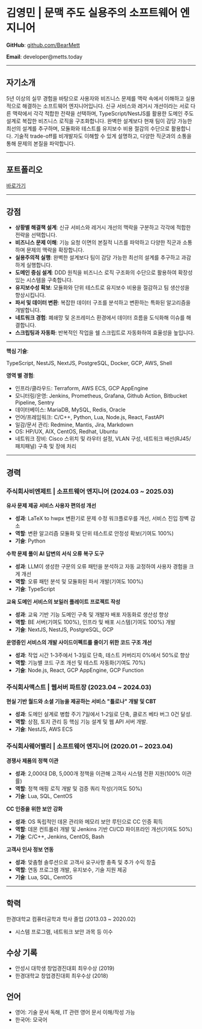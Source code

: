 # 김영민 | 문맥 주도 실용주의 소프트웨어 엔지니어

**GitHub**: [github.com/BearMett](https://github.com/BearMett)  

**Email**: developer\@metts.today

---

## **자기소개**

5년 이상의 실무 경험을 바탕으로 사용자와 비즈니스 문제를 맥락 속에서 이해하고 실용적으로 해결하는 소프트웨어 엔지니어입니다. 신규 서비스와 레거시 개선이라는 서로 다른 맥락에서 각각 적합한 전략을 선택하며, TypeScript/NestJS를 활용한 도메인 주도 설계로 복잡한 비즈니스 로직을 구조화합니다. 완벽한 설계보다 현재 팀이 감당 가능한 최선의 설계를 추구하며, 모듈화와 테스트를 유지보수 비용 절감의 수단으로 활용합니다. 기술적 trade-off를 비개발자도 이해할 수 있게 설명하고, 다양한 직군과의 소통을 통해 문제의 본질을 파악합니다.

---

## **포트폴리오**

[바로가기](/portfolio)

---

## **강점**

- **상황별 해결책 설계**: 신규 서비스와 레거시 개선의 맥락을 구분하고 각각에 적합한 전략을 선택합니다.
- **비즈니스 문제 이해**: 기능 요청 이면의 본질적 니즈를 파악하고 다양한 직군과 소통하며 문제의 맥락을 확장합니다.
- **실용주의적 실행**: 완벽한 설계보다 팀이 감당 가능한 최선의 설계를 추구하고 과감하게 실행합니다.
- **도메인 중심 설계**: DDD 원칙을 비즈니스 로직 구조화의 수단으로 활용하여 확장성 있는 시스템을 구축합니다.
- **유지보수성 확보**: 모듈화와 단위 테스트로 유지보수 비용을 절감하고 팀 생산성을 향상시킵니다.
- **파서 및 데이터 변환**: 복잡한 데이터 구조를 분석하고 변환하는 특화된 알고리즘을 개발합니다.
- **네트워크 경험**: 폐쇄망 및 온프레미스 환경에서 데이터 흐름을 도식화해 이슈를 해결합니다.
- **스크립팅과 자동화**: 반복적인 작업을 쉘 스크립트로 자동화하여 효율성을 높입니다.

---

**핵심 기술**:

TypeScript, NestJS, NextJS, PostgreSQL, Docker, GCP, AWS, Shell

**영역 별 경험**:

- 인프라/클라우드: Terraform, AWS ECS, GCP AppEngine
- 모니터링/운영: Jenkins, Prometheus, Grafana, Github Action, Bitbucket Pipeline, Sentry
- 데이터베이스: MariaDB, MySQL, Redis, Oracle
- 언어/프레임워크: C/C++, Python, Lua, Node.js, React, FastAPI
- 일감/문서 관리: Redmine, Mantis, Jira, Markdown
- OS: HP/UX, AIX, CentOS, Redhat, Ubuntu
- 네트워크 장비: Cisco 스위치 및 라우터 설정, VLAN 구성, 네트워크 배선(RJ45/패치패널) 구축 및 장애 처리

---

## **경력**

### **주식회사비엔제트 | 소프트웨어 엔지니어 (2024.03 ~ 2025.03)**  

**유사 문제 제공 서비스 사용자 편의성 개선**  

- **성과**: LaTeX to hwpx 변환기로 문제 수정 워크플로우를 개선, 서비스 진입 장벽 감소
- **역할**: 변환 알고리즘 모듈화 및 단위 테스트로 안정성 확보(기여도 100%)
- **기술**: Python

**수학 문제 풀이 AI 답변의 서식 오류 복구 도구**  

- **성과**: LLM이 생성한 구문의 오류 패턴을 분석하고 자동 교정하여 사용자 경험을 크게 개선
- **역할**: 오류 패턴 분석 및 모듈화된 파서 개발(기여도 100%)
- **기술**: TypeScript

**교육 도메인 서비스의 보일러 플레이트 프로젝트 작성**  

- **성과**: 교육 기반 기능 도메인 구축 및 개발자 배포 자동화로 생산성 향상
- **역할**: BE 서버(기여도 100%), 인프라 및 배포 시스템(기여도 100%) 개발
- **기술**: NextJS, NestJS, PostgreSQL, GCP

**운영중인 서비스의 개발 사이드이펙트를 줄이기 위한 코드 구조 개선**  

- **성과**: 작업 시간 1-3주에서 1-3일로 단축, 테스트 커버리지 0%에서 50%로 향상
- **역할**: 기능별 코드 구조 개선 및 테스트 자동화(기여도 70%)
- **기술**: Node.js, React, GCP AppEngine, GCP Function

### **주식회사맥스트 | 웹서버 파트장 (2023.04 ~ 2024.03)**  

**현실 기반 월드와 소셜 기능을 제공하는 서비스 "틀로나" 개발 및 CBT**  

- **성과**: 도메인 설계로 병합 주기 7일에서 1-2일로 단축, 클로즈 베타 버그 0건 달성.
- **역할**: 상점, 토지 관리 등 핵심 기능 설계 및 웹 API 서버 개발.
- **기술**: NestJS, AWS ECS

### **주식회사웨어밸리 | 소프트웨어 엔지니어 (2020.01 ~ 2023.04)**  

**경쟁사 제품의 정책 이관**  

- **성과**: 2,000대 DB, 5,000개 정책을 이관해 고객사 시스템 전환 지원(100% 이관률)
- **역할**: 정책 매핑 로직 개발 및 검증 쿼리 작성(기여도 50%)
- **기술**: Lua, SQL, CentOS

**CC 인증을 위한 보안 강화**  

- **성과**: OS 독립적인 데몬 관리와 메모리 보안 루틴으로 CC 인증 획득
- **역할**: 데몬 컨트롤러 개발 및 Jenkins 기반 CI/CD 파이프라인 개선(기여도 50%)
- **기술**: C/C++, Jenkins, CentOS, Bash

**고객사 인사 정보 연동**  

- **성과**: 맞춤형 솔루션으로 고객사 요구사항 충족 및 추가 수익 창출
- **역할**: 연동 프로그램 개발, 유지보수, 기술 지원 제공
- **기술**: Lua, SQL, CentOS

---

## **학력**

한경대학교 컴퓨터공학과 학사 졸업 (2013.03 ~ 2020.02)

- 시스템 프로그램, 네트워크 보안 과목 등 이수

## **수상 기록**

- 안성시 대학생 창업경진대회 최우수상 (2019)
- 한경대학교 창업경진대회 최우수상 (2018)

## **언어**

- 영어: 기술 문서 독해, IT 관련 영어 문서 이해/작성 가능
- 한국어: 모국어
